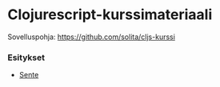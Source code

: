 # Clojurescript-kurssimateriaali

Sovelluspohja: https://github.com/solita/cljs-kurssi

### Esitykset

- [Sente](https://github.com/solita/cljs-kurssimateriaali/blob/master/esitykset/sente.pptx)
